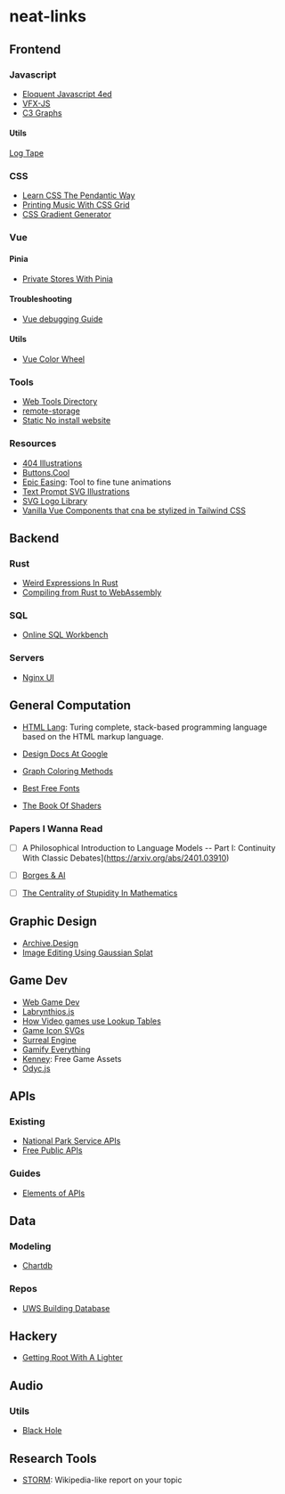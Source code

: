 # neat-links

## Frontend

### Javascript

- [Eloquent Javascript 4ed](https://eloquentjavascript.net/)
- [VFX-JS](https://amagi.dev/vfx-js/)
- [C3 Graphs](https://c3js.org/)

#### Utils

[Log Tape](https://github.com/dahlia/logtape)

### CSS

- [Learn CSS The Pendantic Way](https://github.com/mixu/cssbook)
- [Printing Music With CSS Grid](https://cruncher.ch/blog/printing-music-with-css-grid/)
- [CSS Gradient Generator](https://cssgradientgenerator.com/)

### Vue

#### Pinia

- [Private Stores With Pinia](https://masteringpinia.com/blog/how-to-create-private-state-in-stores)

#### Troubleshooting

- [Vue debugging Guide](https://dev.to/zipy/decoding-14-vuejs-errors-a-vuejs-debugging-guide-7nn)

#### Utils

- [Vue Color Wheel](https://vue-color-wheel.vercel.app/)

### Tools

- [Web Tools Directory](https://www.websiteplanet.com/webtools/)
- [remote-storage](https://github.com/FrigadeHQ/remote-storage)
- [Static No install website](https://pgs.sh/)

### Resources

- [404 Illustrations](https://www.kapwing.com/404-illustrations)
- [Buttons.Cool](https://www.buttons.cool/)
- [Epic Easing](https://epiceasing.com/?curve=0.470%2C0.000%2C0.745%2C0.715&language=css): Tool to fine tune animations
- [Text Prompt SVG Illustrations](https://svg.io/)
- [SVG Logo Library](https://svgl.vercel.app/)
- [Vanilla Vue Components that cna be stylized in Tailwind CSS](https://vanilla-components.com/)

## Backend

### Rust

- [Weird Expressions In Rust](https://www.wakunguma.com/blog/rust-weird-expr)
- [Compiling from Rust to WebAssembly](https://developer.mozilla.org/en-US/docs/WebAssembly/Guides/Rust_to_Wasm)

### SQL

- [Online SQL Workbench](https://sql-workbench.com/)

### Servers

- [Nginx UI](https://github.com/0xJacky/nginx-ui)

## General Computation

- [HTML Lang](https://html-lang.org/): Turing complete, stack-based programming language based on the HTML markup language.

- [Design Docs At Google](https://www.industrialempathy.com/posts/design-docs-at-google/)
- [Graph Coloring Methods](https://graphcoloringmethods.com/)
- [Best Free Fonts](https://bestfreefonts.com/)
- [The Book Of Shaders](https://thebookofshaders.com/)

### Papers I Wanna Read

- [ ] A Philosophical Introduction to Language Models -- Part I: Continuity With Classic Debates](https://arxiv.org/abs/2401.03910)

- [ ] [Borges & AI](https://arxiv.org/abs/2310.01425)
- [ ] [The Centrality of Stupidity In Mathematics](https://mathforlove.com/2024/09/the-centrality-of-stupidity-in-mathematics/)

## Graphic Design

- [Archive.Design](https://archives.design/)
- [Image Editing Using Gaussian Splat](https://www.unite.ai/image-editing-with-gaussian-splatting/)

## Game Dev

- [Web Game Dev](https://www.webgamedev.com/)
- [Labrynthios.js](https://github.com/yantra-core/Labyrinthos.js)
- [How Video games use Lookup Tables](https://blog.frost.kiwi/WebGL-LUTS-made-simple/)
- [Game Icon SVGs](https://game-icons.net/)
- [Surreal Engine](https://github.com/dpjudas/SurrealEngine)
- [Gamify Everything](https://gamifyeverything.com/)
- [Kenney](https://www.kenney.nl/): Free Game Assets
- [Odyc.js](https://odyc.dev/)

## APIs

### Existing

- [National Park Service APIs](https://www.nps.gov/subjects/digital/nps-data-api.htm)
- [Free Public APIs](https://www.freepublicapis.com/)

### Guides

- [ Elements of APIs](https://johnholdun.com/apis/)

## Data

### Modeling

- [Chartdb](https://chartdb.io/)

### Repos

- [UWS Building Database](https://www.upperwestsidehistory.org/building-database.html)

## Hackery

- [Getting Root With A Lighter](https://www.da.vidbuchanan.co.uk/blog/dram-emfi.html)

## Audio

### Utils

- [Black Hole](https://github.com/ExistentialAudio/BlackHole)

## Research Tools

- [STORM](https://storm.genie.stanford.edu/): Wikipedia-like report on your topic
